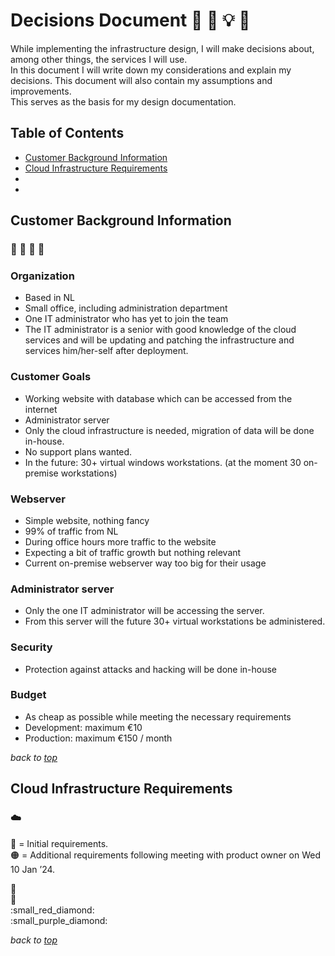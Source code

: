 # <a id="top">Decisions Document</a> 📗 💭 💡 🔨
While implementing the infrastructure design, I will make decisions about, among other things, the services I will use.   
In this document I will write down my considerations and explain my decisions. This document will also contain my assumptions and improvements.  
This serves as the basis for my design documentation. 

## Table of Contents
- [Customer Background Information](#customer-background-information)
- [Cloud Infrastructure Requirements](#cloud-infrastructure-requirements)
- 
- 

## Customer Background Information
### 🏫 🏢 🏦 🏤
### Organization
-	Based in NL
-	Small office, including administration department
-	One IT administrator who has yet to join the team
-	The IT administrator is a senior with good knowledge of the cloud services and will be updating and patching the infrastructure and services him/her-self after deployment.

### Customer Goals
-	Working website with database which can be accessed from the internet
-	Administrator server
-	Only the cloud infrastructure is needed, migration of data will be done in-house.
-	No support plans wanted.
-	In the future: 30+ virtual windows workstations. (at the moment 30 on-premise workstations)

### Webserver
-	Simple website, nothing fancy
-	99% of traffic from NL
-	During office hours more traffic to the website
-	Expecting a bit of traffic growth but nothing relevant
-	Current on-premise webserver way too big for their usage

### Administrator server
-	Only the one IT administrator will be accessing the server.
-	From this server will the future 30+ virtual workstations be administered.

### Security
-	Protection against attacks and hacking will be done in-house

### Budget
-	As cheap as possible while meeting the necessary requirements
-	Development: maximum €10
-	Production: maximum €150 / month

*back to [top](#top)* 

## Cloud Infrastructure Requirements
### ☁️

🔵 = Initial requirements.  
🟠 = Additional requirements following meeting with product owner on Wed 10 Jan ’24.

:small_blue_diamond:  
:small_orange_diamond:  
:small_red_diamond:  
:small_purple_diamond:  

*back to [top](#top)* 